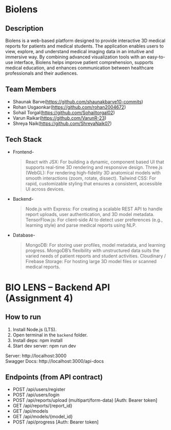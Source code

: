 # Biolens

## Description
Biolens is a web-based platform designed to provide interactive 3D medical reports for patients and medical students. The application enables users to view, explore, and understand medical imaging data in an intuitive and immersive way. By combining advanced visualization tools with an easy-to-use interface, Biolens helps improve patient comprehension, supports medical education, and enhances communication between healthcare professionals and their audiences.

## Team Members
- Shaunak Barve(https://github.com/shaunakbarve10-commits)
- Rohan Usgaonkar(https://github.com/rohan2004672)
- Sohail Torgal(https://github.com/Sohailtorgal02)
- Varun Raikar(https://github.com/VarunR-23)
- Shreya Naik(https://github.com/ShreyaNaik07)

## Tech Stack
- Frontend-
  >React with JSX: For building a dynamic, component
   based UI that supports real-time 3D rendering and
   responsive design.
  >Three.js (WebGL): For rendering high-fidelity 3D
   anatomical models with smooth interactions (zoom,
   rotate, dissect). 
  >Tailwind CSS: For rapid, customizable styling that
   ensures a consistent, accessible UI across devices.
- Backend-
  >Node.js with Express: For creating a scalable REST
   API to handle report uploads, user authentication,
   and 3D model metadata. 
  >TensorFlow.js: For client-side AI to detect user
   preferences (e.g., learning style) and parse medical
   reports using NLP.
- Database-
  >MongoDB: For storing user profiles, model
   metadata, and learning progress.
   MongoDB’s flexibility with unstructured
   data suits the varied needs of patient
   reports and student activities.
  >Cloudinary / Firebase Storage: For hosting
   large 3D model files or scanned medical
   reports.


# BIO LENS – Backend API (Assignment 4)


## How to run

1) Install Node.js (LTS).
2) Open terminal in the `backend` folder.
3) Install deps:
   npm install
4) Start dev server:
   npm run dev

Server: http://localhost:3000  
Swagger Docs: http://localhost:3000/api-docs

## Endpoints (from API contract)

- POST /api/users/register
- POST /api/users/login
- POST /api/reports/upload  (multipart/form-data) [Auth: Bearer token]
- GET  /api/reports/{report_id}
- GET  /api/models
- GET  /api/models/{model_id}
- POST /api/progress        [Auth: Bearer token]



